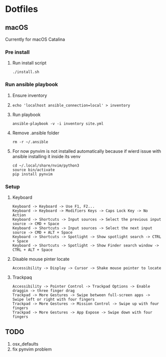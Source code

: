 # Dotfiles

## macOS
Currently for macOS Catalina

### Pre install

1. Run install script
   ```console
   ./install.sh
   ```

### Run ansible playbook

1. Ensure inventory
1. ```console
   echo 'localhost ansible_connection=local' > inventory
   ```
1. Run playbook
   ```console
   ansible-playbook -v -i inventory site.yml
   ```
1. Remove .ansible folder
   ```console
   rm -r ~/.ansible
   ```
1. For now pynvim is not installed automatically because if wierd issue with ansible installing it inside its venv
   ```console
   cd ~/.local/share/nvim/python3
   source bin/activate
   pip install pynvim
   ```

### Setup
1. Keyboard
   ```
   Keyboard -> Keyboard -> Use F1, F2...
   Keyboard -> Keyboard -> Modifiers Keys -> Caps Lock Key -> No Action
   Keyboard -> Shortcuts -> Input sources -> Select the previous input source -> CMD + Space
   Keyboard -> Shortcuts -> Input sources -> Select the next input source -> CMD + ALT + Space
   Keyboard -> Shortcuts -> Spotlight -> Show spotlight search -> CTRL + Space
   Keyboard -> Shortcuts -> Spotlight -> Show Finder search window -> CTRL + ALT + Space
   ```
1. Disable mouse pinter locate
   ```
   Accessibility -> Display -> Cursor -> Shake mouse pointer to locate
   ```
1. Trackpaq
   ```
   Accessibility -> Pointer Control -> Trackpad Options -> Enable draggin -> three finger drag
   Trackpad -> More Gestures -> Swipe between full-screen apps -> Swipe left or right with four fingers
   Trackpad -> More Gestures -> Mission Control -> Swipe up with four fingers
   Trackpad -> More Gestures -> App Expose -> Swipe down with four fingers
   ```


## TODO
1. osx_defaults
1. fix pynvim problem
